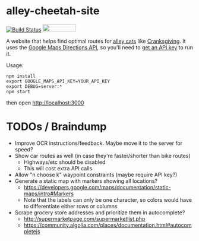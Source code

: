 # alley-cheetah-site

[![Build Status](https://travis-ci.org/josephfrazier/alley-cheetah-site.svg?branch=master)](https://travis-ci.org/josephfrazier/alley-cheetah-site)
<a href="https://heroku.com/deploy" title="Deploy to Heroku"><img src="https://www.herokucdn.com/deploy/button.png" height="20" width="90" /></a>

A website that helps find optimal routes for [alley cats](https://en.wikipedia.org/wiki/Alleycat_race) like [Cranksgiving](http://cranksgiving.org/).
It uses the [Google Maps Directions API](https://developers.google.com/maps/documentation/directions/), so you'll need to [get an API key](https://developers.google.com/maps/documentation/directions/get-api-key) to run it.

Usage:

```shell
npm install
export GOOGLE_MAPS_API_KEY=YOUR_API_KEY
export DEBUG=server:*
npm start
```

then open <http://localhost:3000>

# TODOs / Braindump

* Improve OCR instructions/feedback. Maybe move it to the server for speed?
* Show car routes as well (in case they're faster/shorter than bike routes)
  * Highways/etc should be disabled
  * This will cost extra API calls
* Allow "n choose k" waypoint constraints (maybe require API key?)
* Generate a static map with markers showing all locations?
  * https://developers.google.com/maps/documentation/static-maps/intro#Markers
  * Note that the labels can only be one character, so colors would have to differentiate either rows or columns
* Scrape grocery store addresses and prioritize them in autocomplete?
  * http://supermarketpage.com/supermarketlist.php
  * https://community.algolia.com/places/documentation.html#autocompletejs

